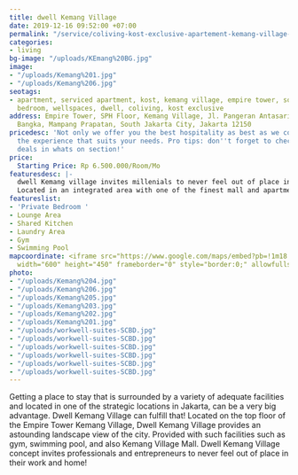 ```yaml
---
title: dwell Kemang Village
date: 2019-12-16 09:52:00 +07:00
permalink: "/service/coliving-kost-exclusive-apartement-kemang-village-jakarta.html"
categories:
- living
bg-image: "/uploads/KEmang%20BG.jpg"
image:
- "/uploads/Kemang%201.jpg"
- "/uploads/Kemang%206.jpg"
seotags:
- apartment, serviced apartment, kost, kemang village, empire tower, south, jakarta,
  bedroom, wellspaces, dwell, coliving, kost exclusive
address: Empire Tower, SPH Floor, Kemang Village, Jl. Pangeran Antasari No.36, RT.12/RW.5,
  Bangka, Mampang Prapatan, South Jakarta City, Jakarta 12150
pricedesc: 'Not only we offer you the best hospitality as best as we could, but also
  the experience that suits your needs. Pro tips: don''t forget to check out our special
  deals in whats on section!'
price:
  Starting Price: Rp 6.500.000/Room/Mo
featuresdesc: |-
  dwell Kemang village invites millenials to never feel out of place in their work and home. Modern and practically furnished private rooms and bathrooms for your leisure with the best value.
  Located in an integrated area with one of the finest mall and apartment complex in South Jakarta. Let us be your home and help you through your productive and creative days.
featureslist:
- 'Private Bedroom '
- Lounge Area
- Shared Kitchen
- Laundry Area
- Gym
- Swimming Pool
mapcoordinate: <iframe src="https://www.google.com/maps/embed?pb=!1m18!1m12!1m3!1d3966.0130034362137!2d106.81032154978473!3d-6.262016763026187!2m3!1f0!2f0!3f0!3m2!1i1024!2i768!4f13.1!3m3!1m2!1s0x2e69f18165ce740f%3A0x91fd6d1a04f3fbbc!2sEmpire%20Tower!5e0!3m2!1sen!2sid!4v1576553422497!5m2!1sen!2sid"
  width="600" height="450" frameborder="0" style="border:0;" allowfullscreen=""></iframe>
photo:
- "/uploads/Kemang%204.jpg"
- "/uploads/Kemang%206.jpg"
- "/uploads/Kemang%205.jpg"
- "/uploads/Kemang%203.jpg"
- "/uploads/Kemang%202.jpg"
- "/uploads/Kemang%201.jpg"
- "/uploads/workwell-suites-SCBD.jpg"
- "/uploads/workwell-suites-SCBD.jpg"
- "/uploads/workwell-suites-SCBD.jpg"
- "/uploads/workwell-suites-SCBD.jpg"
- "/uploads/workwell-suites-SCBD.jpg"
- "/uploads/workwell-suites-SCBD.jpg"
---
```


Getting a place to stay that is surrounded by a variety of adequate facilities and located in one of the strategic locations in Jakarta, can be a very big advantage. Dwell Kemang Village can fulfill that! Located on the top floor of the Empire Tower Kemang Village, Dwell Kemang Village provides an astounding landscape view of the city. Provided with such facilities such as gym, swimming pool, and also Kemang Village Mall. Dwell Kemang Village concept invites professionals and entrepreneurs to never feel out of place in their work and home!